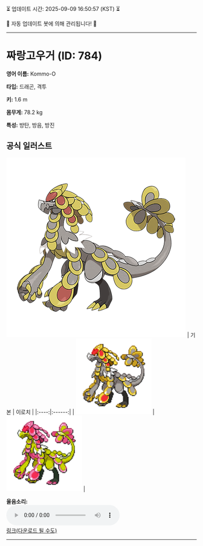 
⏳ 업데이트 시간: 2025-09-09 16:50:57 (KST) ⏳

🤖 자동 업데이트 봇에 의해 관리됩니다! 🤖

---

# 짜랑고우거 (ID: 784)
**영어 이름:** Kommo-O

**타입:** 드래곤, 격투

**키:** 1.6 m

**몸무게:** 78.2 kg

**특성:** 방탄, 방음, 방진

## 공식 일러스트
![](https://raw.githubusercontent.com/PokeAPI/sprites/master/sprites/pokemon/other/official-artwork/784.png)
| 기본 | 이로치 |
|:----:|:------:|
| <img src="https://raw.githubusercontent.com/PokeAPI/sprites/master/sprites/pokemon/784.png" width="200"> | <img src="https://raw.githubusercontent.com/PokeAPI/sprites/master/sprites/pokemon/shiny/784.png" width="200"> |

**울음소리:**<br><audio controls src="https://raw.githubusercontent.com/PokeAPI/cries/main/cries/pokemon/latest/784.ogg"></audio><br> [링크(다운로드 될 수도)](https://raw.githubusercontent.com/PokeAPI/cries/main/cries/pokemon/latest/784.ogg)


---
